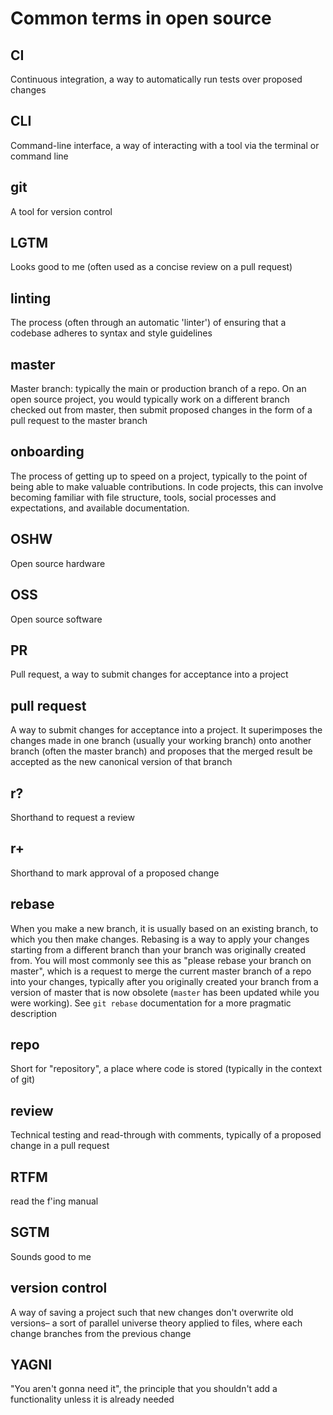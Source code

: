 # Common terms in open source

## CI
Continuous integration, a way to automatically run tests over proposed changes

## CLI
Command-line interface, a way of interacting with a tool via the terminal or command line

## git
A tool for version control

## LGTM
Looks good to me (often used as a concise review on a pull request)

## linting
The process (often through an automatic 'linter') of ensuring that a codebase adheres to syntax and style guidelines

## master
Master branch: typically the main or production branch of a repo. On an open source project, you would typically work on a different branch checked out from master, then submit proposed changes in the form of a pull request to the master branch

## onboarding
The process of getting up to speed on a project, typically to the point of being able to make valuable contributions. In code projects, this can involve becoming familiar with file structure, tools, social processes and expectations, and available documentation.

## OSHW
Open source hardware

## OSS
Open source software

## PR
Pull request, a way to submit changes for acceptance into a project

## pull request
A way to submit changes for acceptance into a project. It superimposes the changes made in one branch (usually your working branch) onto another branch (often the master branch) and proposes that the merged result be accepted as the new canonical version of that branch

## r?
Shorthand to request a review

## r+
Shorthand to mark approval of a proposed change

## rebase
When you make a new branch, it is usually based on an existing branch, to which you then make changes. Rebasing is a way to apply your changes starting from a different branch than your branch was originally created from. You will most commonly see this as "please rebase your branch on master", which is a request to merge the current master branch of a repo into your changes, typically after you originally created your branch from a version of master that is now obsolete (`master` has been updated while you were working). See `git rebase` documentation for a more pragmatic description

## repo
Short for "repository", a place where code is stored (typically in the context of git)

## review
Technical testing and read-through with comments, typically of a proposed change in a pull request

## RTFM
read the f'ing manual

## SGTM
Sounds good to me

## version control
A way of saving a project such that new changes don't overwrite old versions– a sort of parallel universe theory applied to files, where each change branches from the previous change

## YAGNI
"You aren't gonna need it", the principle that you shouldn't add a functionality unless it is already needed
